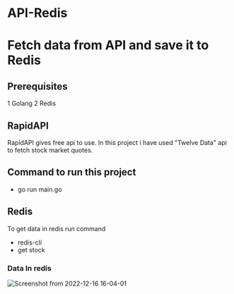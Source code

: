 # API-Redis

# Fetch data from API and save it to Redis

## Prerequisites
1 Golang
2 Redis


## RapidAPI 
RapidAPI gives free api to use.
In this project i have used "Twelve Data" api to fetch stock market quotes.

## Command to run this project 
- go run main.go




## Redis
To get data in redis run command
- redis-cli
- get stock


### Data In redis
![Screenshot from 2022-12-16 16-04-01](https://user-images.githubusercontent.com/76749854/208079772-78e7784e-4bfc-47db-880e-bd6957b93c6a.png)
